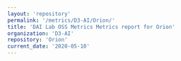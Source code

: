 ```yaml
---
layout: 'repository'
permalink: '/metrics/D3-AI/Orion/'
title: 'DAI Lab OSS Metrics Metrics report for Orion'
organization: 'D3-AI'
repository: 'Orion'
current_date: '2020-05-10'
---
```

